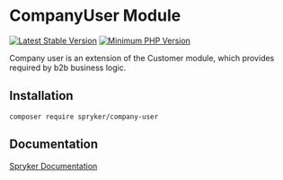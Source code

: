 # CompanyUser Module
[![Latest Stable Version](https://poser.pugx.org/spryker/company-user/v/stable.svg)](https://packagist.org/packages/spryker/company-user)
[![Minimum PHP Version](https://img.shields.io/badge/php-%3E%3D%208.0-8892BF.svg)](https://php.net/)

Company user is an extension of the Customer module, which provides required by b2b business logic.

## Installation

```
composer require spryker/company-user
```

## Documentation

[Spryker Documentation](https://docs.spryker.com)
